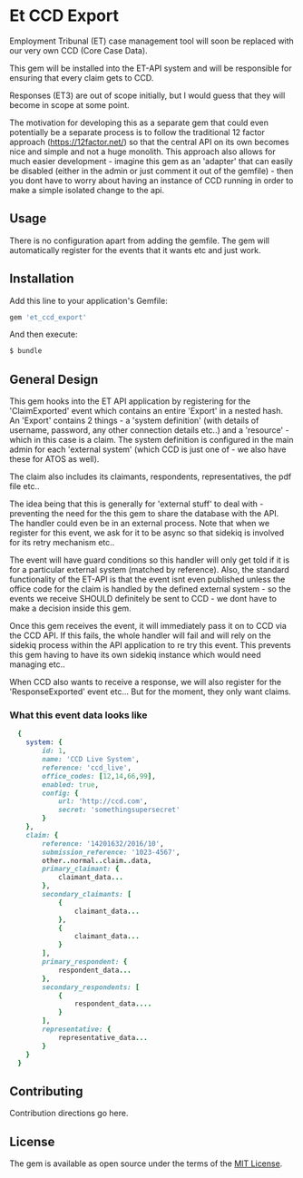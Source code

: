 # Et CCD Export

Employment Tribunal (ET) case management tool will soon be replaced with our very own CCD (Core Case Data).

This gem will be installed into the ET-API system and will be responsible for ensuring that every claim gets to CCD.

Responses (ET3) are out of scope initially, but I would guess that they will become in scope at some point.

The motivation for developing this as a separate gem that could even potentially be a separate process is to
follow the traditional 12 factor approach (https://12factor.net/) so that the central API on its own becomes nice and
simple and not a huge monolith.  This approach also allows for much easier development - imagine this gem as an 'adapter' that
can easily be disabled (either in the admin or just comment it out of the gemfile) - then you dont have to worry about
having an instance of CCD running in order to make a simple isolated change to the api.

## Usage

There is no configuration apart from adding the gemfile.  The gem will automatically register for the events that
it wants etc and just work.

## Installation
Add this line to your application's Gemfile:

```ruby
gem 'et_ccd_export'
```

And then execute:
```bash
$ bundle
```

## General Design

This gem hooks into the ET API application by registering for the 'ClaimExported' event which
contains an entire 'Export' in a nested hash.
An 'Export' contains 2 things - a 'system definition' (with details of username, password, any other connection details etc..)
and a 'resource' - which in this case is a claim.
The system definition is configured in the main admin for each 'external system' (which CCD is just one of - we also have these
for ATOS as well).

The claim also includes its claimants, respondents, representatives, the pdf file etc..

The idea being that this is generally for 'external stuff' to deal with - preventing the need for the
this gem to share the database with the API.  The handler could even be in an external process.
Note that when we register for this event, we ask for it to be async so that sidekiq is involved for its
retry mechanism etc..

The event will have guard conditions so this handler will only get told if it is for a particular external
system (matched by reference).  Also, the standard functionality of the ET-API is that the event isnt even published unless
the office code for the claim is handled by the defined external system - so the events we receive SHOULD definitely be
sent to CCD - we dont have to make a decision inside this gem.

Once this gem receives the event, it will immediately pass it on to CCD via the CCD API. If this fails, the whole handler
will fail and will rely on the sidekiq process within the API application to re try this event.  This prevents this gem having to
have its own sidekiq instance which would need managing etc..

When CCD also wants to receive a response, we will also register for the 'ResponseExported' event etc...  But for the moment,
they only want claims.

### What this event data looks like

```ruby
  {
    system: {
        id: 1,
        name: 'CCD Live System',
        reference: 'ccd_live',
        office_codes: [12,14,66,99],
        enabled: true,
        config: {
            url: 'http://ccd.com',
            secret: 'somethingsupersecret'
        }
    },
    claim: {
        reference: '14201632/2016/10',
        submission_reference: '1023-4567',
        other..normal..claim..data,
        primary_claimant: {
            claimant_data...
        },
        secondary_claimants: [
            {
                claimant_data...
            },
            {
                claimant_data...
            }
        ],
        primary_respondent: {
            respondent_data...
        },
        secondary_respondents: [
            {
                respondent_data....
            }
        ],
        representative: {
            representative_data...
        }
    }
  }
```

## Contributing
Contribution directions go here.

## License
The gem is available as open source under the terms of the [MIT License](https://opensource.org/licenses/MIT).
